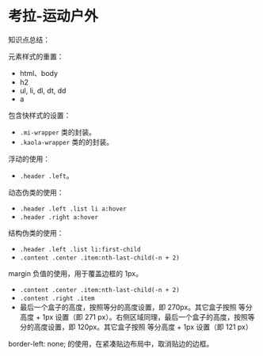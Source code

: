 # 考拉-运动户外

知识点总结：

元素样式的重置：

- html、body
- h2
- ul, li, dl, dt, dd
- a

包含快样式的设置：

- `.mi-wrapper` 类的封装。
- `.kaola-wrapper` 类的的封装。

浮动的使用：

- `.header .left`。

动态伪类的使用：

- `.header .left .list li a:hover`
- `.header .right a:hover`

结构伪类的使用：

- `.header .left .list li:first-child`
- `.content .center .item:nth-last-child(-n + 2)`

margin 负值的使用，用于覆盖边框的 1px。

- `.content .center .item:nth-last-child(-n + 2)`
- `.content .right .item`
- 最后一个盒子的高度，按照等分的高度设置，即 270px。其它盒子按照 等分高度 + 1px 设置（即 271 px）。右侧区域同理，最后一个盒子的高度，按照等分的高度设置，即 120px。其它盒子按照 等分高度 + 1px 设置（即 121 px）

border-left: none; 的使用，在紧凑贴边布局中，取消贴边的边框。
